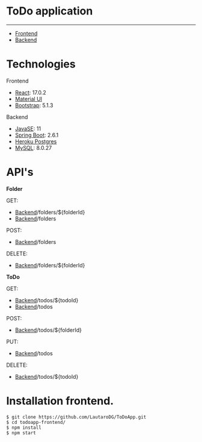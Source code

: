 # **ToDo application**
***
* [Frontend](https://todoapp-ldg.herokuapp.com/)
* [Backend](https://todoapp-ldg-backend.herokuapp.com)


# Technologies
Frontend
* [React](https://es.reactjs.org/): 17.0.2 
* [Material UI](https://mui.com/)
* [Bootstrap](https://getbootstrap.com/): 5.1.3


Backend
* [JavaSE](https://spring.io/projects/spring-boot): 11
* [Spring Boot](https://spring.io/projects/spring-boot): 2.6.1
* [Heroku Postgres](https://devcenter.heroku.com/articles/heroku-postgresql)
* [MySQL](https://www.mysql.com/): 8.0.27


# API's
**Folder**

GET:
* [Backend](https://todoapp-ldg-backend.herokuapp.com)/folders/${folderId}
* [Backend](https://todoapp-ldg-backend.herokuapp.com)/folders

POST:
* [Backend](https://todoapp-ldg-backend.herokuapp.com)/folders

DELETE:
* [Backend](https://todoapp-ldg-backend.herokuapp.com)/folders/${folderId}

**ToDo**

GET:
* [Backend](https://todoapp-ldg-backend.herokuapp.com)/todos/${todoId}
* [Backend](https://todoapp-ldg-backend.herokuapp.com)/todos

POST:
* [Backend](https://todoapp-ldg-backend.herokuapp.com)/todos/${folderId}

PUT:
* [Backend](https://todoapp-ldg-backend.herokuapp.com)/todos

DELETE:
* [Backend](https://todoapp-ldg-backend.herokuapp.com)/todos/${todoId}


# Installation frontend. 
```
$ git clone https://github.com/LautaroDG/ToDoApp.git
$ cd todoapp-frontend/
$ npm install
$ npm start
```
